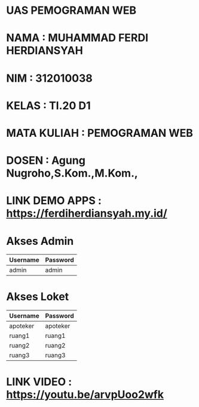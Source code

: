 # UAS PEMOGRAMAN WEB 


# NAMA         : MUHAMMAD FERDI HERDIANSYAH
# NIM          : 312010038
# KELAS        : TI.20 D1
# MATA KULIAH  : PEMOGRAMAN WEB 
# DOSEN        : Agung Nugroho,S.Kom.,M.Kom.,



# LINK DEMO APPS : https://ferdiherdiansyah.my.id/

# Akses Admin
| Username | Password |
| ------ | ------ |
| admin | admin |

# Akses Loket
| Username | Password |
| ------ | ------ |
| apoteker | apoteker |
| ruang1 | ruang1 |
| ruang2 | ruang2 |
| ruang3 | ruang3 |




# LINK VIDEO : https://youtu.be/arvpUoo2wfk

